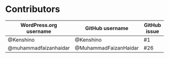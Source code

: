 # Contributors

| WordPress.org username | GitHub username | GitHub issue |
| ---- | ---- | ---- |
| @Kenshino | @Kenshino | #1 |
| @muhammadfaizanhaidar | @MuhammadFaizanHaidar | #26 |
